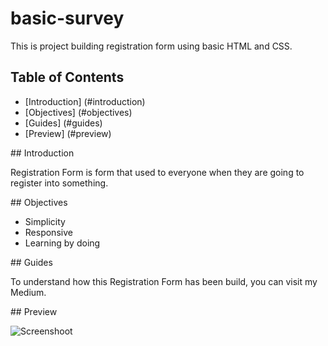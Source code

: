 # basic-survey

This is project building registration form using basic HTML and CSS. 

## Table of Contents
- [Introduction] (#introduction)
- [Objectives] (#objectives)
- [Guides] (#guides)
- [Preview] (#preview)

<a name="introduction"/>
## Introduction

Registration Form is form that used to everyone when they are going to register into something.

<a name="objectives"/>
## Objectives

- Simplicity
- Responsive
- Learning by doing

<a name="guides"/>
## Guides

To understand how this Registration Form has been build, you can visit my Medium.

<a name="preview"/>
## Preview

![Screenshoot]()
